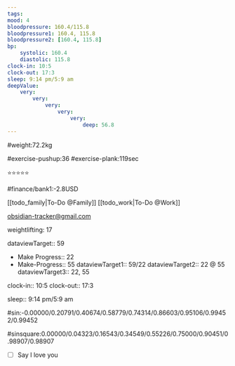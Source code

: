 ```yaml
---
tags: 
mood: 4
bloodpressure: 160.4/115.8
bloodpressure1: 160.4, 115.8
bloodpressure2: [160.4, 115.8]
bp:
    systolic: 160.4
    diastolic: 115.8
clock-in: 10:5
clock-out: 17:3
sleep: 9:14 pm/5:9 am
deepValue: 
    very: 
        very: 
            very: 
                very: 
                    very: 
                        deep: 56.8
---
```


#weight:72.2kg

#exercise-pushup:36
#exercise-plank:119sec


⭐⭐⭐⭐⭐


#finance/bank1:-2.8USD

[[todo_family|To-Do @Family]]
[[todo_work|To-Do @Work]]

obsidian-tracker@gmail.com

weightlifting: 17

dataviewTarget:: 59
- Make Progress:: 22
- Make-Progress:: 55
dataviewTarget1:: 59/22
dataviewTarget2:: 22 @ 55
dataviewTarget3:: 22, 55

clock-in:: 10:5
clock-out:: 17:3

sleep:: 9:14 pm/5:9 am

#sin:-0.00000/0.20791/0.40674/0.58779/0.74314/0.86603/0.95106/0.99452/0.99452

#sinsquare:0.00000/0.04323/0.16543/0.34549/0.55226/0.75000/0.90451/0.98907/0.98907

- [ ] Say I love you

